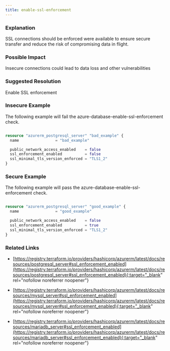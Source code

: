 ```yaml
---
title: enable-ssl-enforcement
---
```


### Explanation

SSL connections should be enforced were available to ensure secure transfer and reduce the risk of compromising data in flight.

### Possible Impact
Insecure connections could lead to data loss and other vulnerabilities

### Suggested Resolution
Enable SSL enforcement


### Insecure Example

The following example will fail the azure-database-enable-ssl-enforcement check.

```terraform

resource "azurerm_postgresql_server" "bad_example" {
  name                = "bad_example"

  public_network_access_enabled    = false
  ssl_enforcement_enabled          = false
  ssl_minimal_tls_version_enforced = "TLS1_2"
}

```



### Secure Example

The following example will pass the azure-database-enable-ssl-enforcement check.

```terraform

resource "azurerm_postgresql_server" "good_example" {
  name                = "good_example"

  public_network_access_enabled    = false
  ssl_enforcement_enabled          = true
  ssl_minimal_tls_version_enforced = "TLS1_2"
}

```




### Related Links


- [https://registry.terraform.io/providers/hashicorp/azurerm/latest/docs/resources/postgresql_server#ssl_enforcement_enabled](https://registry.terraform.io/providers/hashicorp/azurerm/latest/docs/resources/postgresql_server#ssl_enforcement_enabled){:target="_blank" rel="nofollow noreferrer noopener"}

- [https://registry.terraform.io/providers/hashicorp/azurerm/latest/docs/resources/mysql_server#ssl_enforcement_enabled](https://registry.terraform.io/providers/hashicorp/azurerm/latest/docs/resources/mysql_server#ssl_enforcement_enabled){:target="_blank" rel="nofollow noreferrer noopener"}

- [https://registry.terraform.io/providers/hashicorp/azurerm/latest/docs/resources/mariadb_server#ssl_enforcement_enabled](https://registry.terraform.io/providers/hashicorp/azurerm/latest/docs/resources/mariadb_server#ssl_enforcement_enabled){:target="_blank" rel="nofollow noreferrer noopener"}


